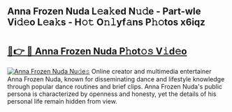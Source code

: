 ## Anna Frozen Nuda L𝚎a𝚔ed N𝚞𝚍e - Part-wIe Vi𝚍𝚎o L𝚎a𝚔s - H𝚘𝚝 O𝚗𝚕yf𝚊ns P𝚑𝚘tos x6iqz

# <h2><a href="http://kfddyjc.oniu.top/?m=Anna+Frozen+Nuda">🔗👉 🔴 Anna Frozen Nuda P𝚑ot𝚘𝚜 V𝚒d𝚎o</a></h2>

[![Anna Frozen Nuda Nu𝚍e𝚜](https://i.imgur.com/0qMVB7G.gif)](http://kfddyjc.oniu.top/?m=Anna+Frozen+Nuda)
Online creator and multimedia entertainer Anna Frozen Nuda, known for disseminating dance and lifestyle knowledge through popular dance routines and brief clips. Anna Frozen Nuda's public persona is characterized by openness and honesty, yet the details of his personal life remain hidden from view.  
